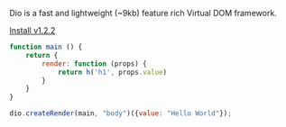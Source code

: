 Dio is a fast and lightweight (~9kb) feature rich Virtual DOM framework.

[Install v1.2.2](./documentation "button")

```javascript
function main () {
	return {
		render: function (props) {
			return h('h1', props.value)
		}
	}
}

dio.createRender(main, "body")({value: "Hello World"});
```